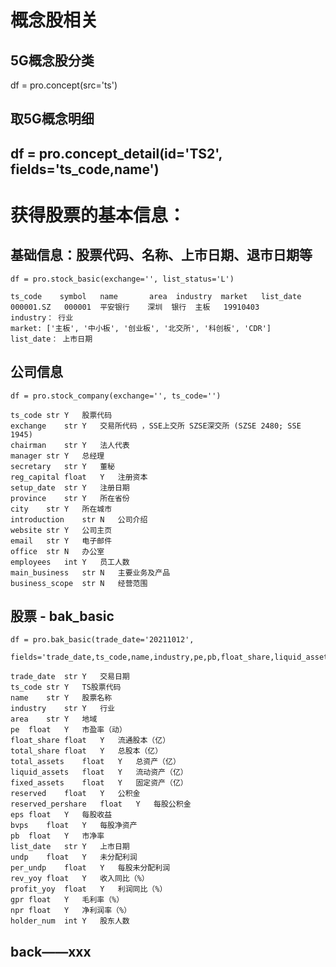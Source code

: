 
# 概念股相关

## 5G概念股分类
  df = pro.concept(src='ts')

## 取5G概念明细
  df = pro.concept_detail(id='TS2', fields='ts_code,name')
- 

# 获得股票的基本信息：

## 基础信息：股票代码、名称、上市日期、退市日期等    

    df = pro.stock_basic(exchange='', list_status='L')
    
    ts_code	   symbol	name	   area	 industry  market	list_date
    000001.SZ	000001	平安银行	深圳	银行	主板	 19910403
    industry： 行业
    market: ['主板', '中小板', '创业板', '北交所', '科创板', 'CDR']
    list_date： 上市日期

## 公司信息

    df = pro.stock_company(exchange='', ts_code='')
    
    ts_code	str	Y	股票代码
    exchange	str	Y	交易所代码 ，SSE上交所 SZSE深交所 (SZSE 2480; SSE 1945)
    chairman	str	Y	法人代表
    manager	str	Y	总经理
    secretary	str	Y	董秘
    reg_capital	float	Y	注册资本
    setup_date	str	Y	注册日期
    province	str	Y	所在省份
    city	str	Y	所在城市
    introduction	str	N	公司介绍
    website	str	Y	公司主页
    email	str	Y	电子邮件
    office	str	N	办公室
    employees	int	Y	员工人数
    main_business	str	N	主要业务及产品
    business_scope	str	N	经营范围

## 股票 - bak_basic

    df = pro.bak_basic(trade_date='20211012', 
        fields='trade_date,ts_code,name,industry,pe,pb,float_share,liquid_assets,eps,bvps,per_undp,rev_yoy,profit_yoy,gpr,npr')
    
    trade_date	str	Y	交易日期
    ts_code	str	Y	TS股票代码
    name	str	Y	股票名称
    industry	str	Y	行业
    area	str	Y	地域
    pe	float	Y	市盈率（动）
    float_share	float	Y	流通股本（亿）
    total_share	float	Y	总股本（亿）
    total_assets	float	Y	总资产（亿）
    liquid_assets	float	Y	流动资产（亿）
    fixed_assets	float	Y	固定资产（亿）
    reserved	float	Y	公积金
    reserved_pershare	float	Y	每股公积金
    eps	float	Y	每股收益
    bvps	float	Y	每股净资产
    pb	float	Y	市净率
    list_date	str	Y	上市日期
    undp	float	Y	未分配利润
    per_undp	float	Y	每股未分配利润
    rev_yoy	float	Y	收入同比（%）
    profit_yoy	float	Y	利润同比（%）
    gpr	float	Y	毛利率（%）
    npr	float	Y	净利润率（%）
    holder_num	int	Y	股东人数

## back——xxx




